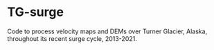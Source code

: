 # TG-surge
Code to process velocity maps and DEMs over Turner Glacier, Alaska, throughout its recent surge cycle, 2013-2021.
